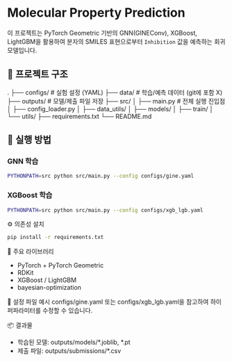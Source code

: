 # Molecular Property Prediction

이 프로젝트는 PyTorch Geometric 기반의 GNN(GINEConv), XGBoost, LightGBM을 활용하여 분자의 SMILES 표현으로부터 `Inhibition` 값을 예측하는 회귀 모델입니다.

## 📁 프로젝트 구조
.
├── configs/ # 실험 설정 (YAML)
├── data/ # 학습/예측 데이터 (git에 포함 X)
├── outputs/ # 모델/제출 파일 저장
├── src/
│ ├── main.py # 전체 실행 진입점
│ ├── config_loader.py
│ ├── data_utils/
│ ├── models/
│ ├── train/
│ └── utils/
├── requirements.txt
└── README.md

## 🚀 실행 방법

### GNN 학습
```bash
PYTHONPATH=src python src/main.py --config configs/gine.yaml
```

### XGBoost 학습
```bash
PYTHONPATH=src python src/main.py --config configs/xgb_lgb.yaml
```

⚙️ 의존성 설치
```bash
pip install -r requirements.txt
```

🧠 주요 라이브러리
- PyTorch + PyTorch Geometric
- RDKit
- XGBoost / LightGBM
- bayesian-optimization

📄 설정 파일 예시
configs/gine.yaml 또는 configs/xgb_lgb.yaml을 참고하여 하이퍼파라미터를 수정할 수 있습니다.

📦 결과물
- 학습된 모델: outputs/models/*.joblib, *.pt
- 제출 파일: outputs/submissions/*.csv